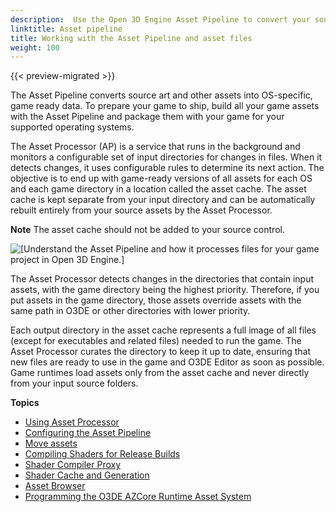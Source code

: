 ```yaml
---
description:  Use the Open 3D Engine Asset Pipeline to convert your source art and other assets into game ready data. 
linktitle: Asset pipeline
title: Working with the Asset Pipeline and asset files
weight: 100
---
```


{{< preview-migrated >}}

The Asset Pipeline converts source art and other assets into OS-specific, game ready data. To prepare your game to ship, build all your game assets with the Asset Pipeline and package them with your game for your supported operating systems.

The Asset Processor (AP) is a service that runs in the background and monitors a configurable set of input directories for changes in files. When it detects changes, it uses configurable rules to determine its next action. The objective is to end up with game-ready versions of all assets for each OS and each game directory in a location called the asset cache. The asset cache is kept separate from your input directory and can be automatically rebuilt entirely from your source assets by the Asset Processor.

**Note**
The asset cache should not be added to your source control.

![\[Understand the Asset Pipeline and how it processes files for your game project in Open 3D Engine.\]](/images/user-guide/assets/pipeline/asset-pipeline-diagram.png)

The Asset Processor detects changes in the directories that contain input assets, with the game directory being the highest priority. Therefore, if you put assets in the game directory, those assets override assets with the same path in O3DE or other directories with lower priority.

Each output directory in the asset cache represents a full image of all files (except for executables and related files) needed to run the game. The Asset Processor curates the directory to keep it up to date, ensuring that new files are ready to use in the game and O3DE Editor as soon as possible. Game runtimes load assets only from the asset cache and never directly from your input source folders.

**Topics**
+ [Using Asset Processor](/docs/user-guide/assets/pipeline/processor)
+ [Configuring the Asset Pipeline](/docs/user-guide/assets/pipeline/configuring)
+ [Move assets](./move-assets)
+ [Compiling Shaders for Release Builds](/docs/userguide/assets/pipeline/shader-compilation.md)
+ [Shader Compiler Proxy](/docs/userguide/assets/pipeline/shader-compiler.md)
+ [Shader Cache and Generation](/docs/userguide/materials/shaders/custom-dev-cache-intro.md)
+ [Asset Browser](/docs/user-guide/editor/asset-browser.md)
+ [Programming the O3DE AZCore Runtime Asset System](/docs/user-guide/assets/pipeline/asset-system-programming.md)
